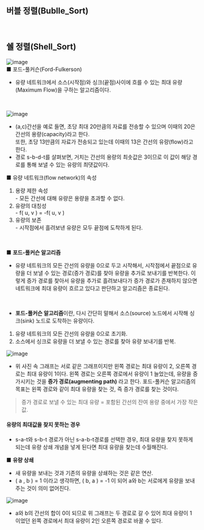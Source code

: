 ## 버블 정렬(Bublle_Sort)

<br>

## 쉘 정렬(Shell_Sort)
![image](https://user-images.githubusercontent.com/102197100/166885473-207a92c7-0ef2-4dd3-aedb-68aa970263fe.png)
<br>
■ 포드-풀커슨(Ford-Fulkerson)

- 유량 네트워크에서 소스(시작점)와 싱크(끝점)사이에 흐를 수 있는 최대 유량(Maximum Flow)을 구하는 알고리즘이다.

<br>


 ![image](https://user-images.githubusercontent.com/102197100/165531238-c59d5ab5-c3c3-4601-811e-7aabf90a95c5.png)
  
-  (a,c)간선을 예로 들면, 초당 최대 20만큼의 자료를 전송할 수 있으며 이때의 20은 간선의 용량(capacity)라고 한다. <br>
   또한, 초당 13만큼의 자료가 전송되고 있는데 이때의 13은 간선의 유량(flow)라고 한다.<br>
 - 경로 s-b-d-t를 살펴보면, 거치는 간선의 용량의 최솟값은 3이므로 이 값이 해당 경로를 통해 보낼 수 있는 유량의 최댓값이다.<br>

■ 유량 네트워크(flow network)의 속성 
<ol>
<li>용량 제한 속성</li>
  - 모든 간선에 대해 유량은 용량을 초과할 수 없다.
  
<li>유량의 대칭성 </li>
  - f( u, v ) = -f( u, v )
  
<li>유량의 보존</li>
  - 시작점에서 흘려보낸 유량은 모두 끝점에 도착하게 된다.
</ol>
<br>

■  **포드-풀커슨 알고리즘**
- 유량 네트워크의 모든 간선의 유량을 0으로 두고 시작해서, 시작점에서 끝점으로 유량을 더 보낼 수 있는 경로(증가 경로)를 찾아 유량을 추가로 보내기를 반복한다. 이렇게 증가 경로를 찾아서 유량을 추가로 흘려보내다가 증가 경로가 존재하지 않으면 네트워크에 최대 유량이 흐르고 있다고 판단하고 알고리즘은 종료된다.
<br>

- **포드-풀커슨 알고리즘**이란, 다시 간단히 말해서 소스(source) 노드에서 시작해 싱크(sink) 노드로 도착하는 유량이다.
<ol>
<li>유량 네트워크의 모든 간선의 유량을 0으로 초기화.</li>
  
<li>소스에서 싱크로 유량을 더 보낼 수 있는 경로를 찾아 유량 보내기를 반복.</li>
</ol>

![image](https://user-images.githubusercontent.com/102197100/165806071-132388e6-e9e5-402b-8244-7be063d71fda.png)

- 위 사진 속 그래프는 서로 같은 그래프이지만 왼쪽 경로는 최대 유량이 2, 오른쪽 경로는 최대 유량이 1이다. 왼쪽 경로는 오른쪽 경로에서 유량이 1 늘었는데, 유량을 증가시키는 것을 **증가 경로(augmenting path)** 라고 한다. 포드-풀커슨 알고리즘의 목표는 왼쪽 경로와 같이 최대 유량을 찾는 것, 즉 증가 경로를 찾는 것이다.

> 증가 경로로 보낼 수 있는 최대 유량 = 포함된 간선의 잔여 용량 중에서 가장 작은 값.


#### 유량의 최대값을 찾지 못하는 경우
- s-a-t와 s-b-t 경로가 아닌 s-a-b-t경로를 선택한 경우, 최대 유량을 찾지 못하게 되는데 유량 상쇄 개념을 넣게 된다면 최대 유량을 찾는데 수월해진다.


■  **유량 상쇄**

- 새 유량을 보내는 것과 기존의 유량을 상쇄하는 것은 같은 연산.
- ( a , b ) = 1 이라고 생각하면, ( b, a ) = -1 이 되어 a와 b는 서로에게 유량을 보내 주는 것이 의미 없어진다.

![image](https://user-images.githubusercontent.com/102197100/165811706-fa9e3a2c-f686-4b4f-8f00-56e0fc73b557.PNG)

- a와 b의 간선의 합이 0이 되므로 위 그래프는 두 경로로 갈 수 있어 최대 유량이 1 이었던 왼쪽 경로에서 최대 유량이 2인 오른쪽 경로로 바꿀 수 있다.

